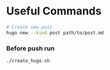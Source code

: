 # Useful Commands

```bash
# Create new post
hugo new --kind post path/to/post.md
```

### Before push run
```bash
./create_hugo.sh
```